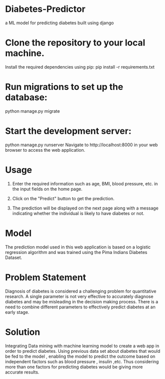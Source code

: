 # Diabetes-Predictor
a ML model for predicting diabetes built using django

# Clone the repository to your local machine.
Install the required dependencies using pip:
pip install -r requirements.txt

# Run migrations to set up the database:
python manage.py migrate

# Start the development server:
python manage.py runserver
Navigate to http://localhost:8000 in your web browser to access the web application.

# Usage
1. Enter the required information such as age, BMI, blood pressure, etc. in the input fields on the home page.

2. Click on the "Predict" button to get the prediction.

3. The prediction will be displayed on the next page along with a message indicating whether the individual is likely to have diabetes or not.

# Model
The prediction model used in this web application is based on a logistic regression algorithm and was trained using the Pima Indians Diabetes Dataset.

# Problem Statement
Diagnosis of diabetes is considered a challenging problem for quantitative research.  A single parameter is not very effective to accurately diagnose diabetes and may be misleading in the decision making process. There is a need to combine different parameters to effectively predict diabetes at an early stage. 

# Solution
Integrating Data mining with machine learning model to create a web app in order to predict diabetes. Using previous data set about diabetes that would be fed to the model , enabling the model to predict the outcome based on independent factors such as blood pressure , insulin ,etc. Thus considering more than one factors for predicting diabetes would be giving more accurate results.

